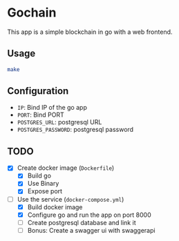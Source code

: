 # Gochain
This app is a simple blockchain in go with a web frontend.

## Usage
```bash
make
```

## Configuration
 - `IP`: Bind IP of the go app
 - `PORT`: Bind PORT
 - `POSTGRES_URL`: postgresql URL
 - `POSTGRES_PASSWORD`: postgresql password

## TODO
 - [X] Create docker image (`Dockerfile`)
    - [X] Build go
    - [X] Use Binary
    - [X] Expose port
 - [ ] Use the service (`docker-compose.yml`)
    - [X] Build docker image
    - [X] Configure go and run the app on port 8000
    - [ ] Create postgresql database and link it
    - [ ] Bonus: Create a swagger ui with swaggerapi
